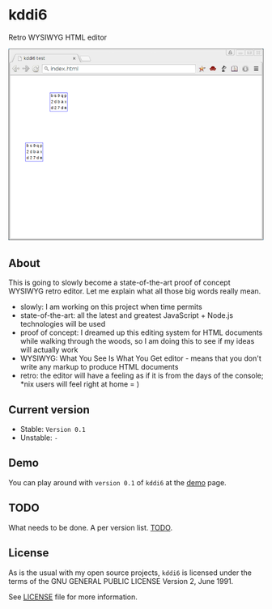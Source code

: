 kddi6
=====

Retro WYSIWYG HTML editor

![demo-version-0.1](screen_casts/version1.gif)


About
-----

This is going to slowly become a state-of-the-art proof of concept WYSIWYG retro editor. Let me explain what all those
big words really mean.

- slowly: I am working on this project when time permits
- state-of-the-art: all the latest and greatest JavaScript + Node.js technologies will be used
- proof of concept: I dreamed up this editing system for HTML documents while walking through the woods, so I am doing
this to see if my ideas will actually work
- WYSIWYG: What You See Is What You Get editor - means that you don't write any markup to produce HTML documents
- retro: the editor will have a feeling as if it is from the days of the console; *nix users will feel right at home = )


Current version
---------------

- Stable: `Version 0.1`
- Unstable: `-`


Demo
----

You can play around with `version 0.1` of `kddi6` at the [demo](http://valera-rozuvan.github.io/kddi6/) page.


TODO
----

What needs to be done. A per version list. [TODO](todo.md).


License
-------

As is the usual with my open source projects, `kddi6` is licensed under the terms of the GNU GENERAL PUBLIC LICENSE
Version 2, June 1991.

See [LICENSE](LICENSE) file for more information.
